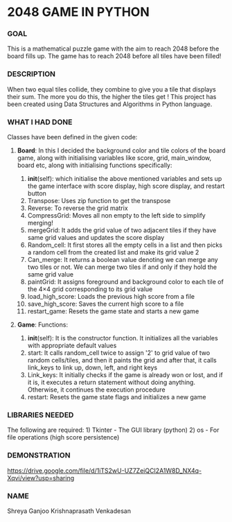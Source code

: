 # 2048 GAME IN PYTHON 

### GOAL

This is a mathematical puzzle game with the aim to reach 2048 before the board fills up. The game has to reach 2048 before all tiles have been filled!

### DESCRIPTION

 When two equal tiles collide, they combine to give you a tile that displays their sum. The more you do this, the higher the tiles get !
 This project has been created using Data Structures and Algorithms in Python language. 

### WHAT I HAD DONE

Classes have been defined in the given code: 
   1) **Board**: 
   In this I decided the background color and tile colors of the board game, along with initialising variables like score, grid, main_window, board etc,
   along with initialising functions specifically: 
      1) __init__(self): which initialise the above mentioned variables and sets up the game interface with score display, high score display, and restart button
      2) Transpose: Uses zip function to get the transpose 
      3) Reverse: To reverse the grid matrix 
      4) CompressGrid: Moves all non empty to the left side to simplify merging! 
      5) mergeGrid: It adds the grid value of two adjacent tiles if they have same grid values and updates the score display
      6) Random_cell: It first stores all the empty cells in a list and then picks a random cell from the created list and make its grid value 2
      7) Can_merge: It returns a boolean value denoting we can merge any two tiles or not. We can merge two tiles if and only if they hold the same grid value
      8) paintGrid: It assigns foreground and background color to each tile of the 4×4 grid corresponding to its grid value
      9) load_high_score: Loads the previous high score from a file
      10) save_high_score: Saves the current high score to a file
      11) restart_game: Resets the game state and starts a new game

   2) **Game**: 
   Functions:
      1) __init__(self): It is the constructor function. It initializes all the variables with appropriate default values
      2) start: It calls random_cell twice to assign '2' to grid value of two random cells/tiles,
         and then it paints the grid and after that, it calls link_keys to link up, down, left, and right keys
      3) Link_keys: It initially checks if the game is already won or lost, and if it is, it executes a return statement without doing anything. 
         Otherwise, it continues the execution procedure
      4) restart: Resets the game state flags and initializes a new game

### LIBRARIES NEEDED

The following are required:
     1) Tkinter - The GUI library (python)
     2) os - For file operations (high score persistence)
     
    
     
     
### DEMONSTRATION

https://drive.google.com/file/d/1iTS2wU-UZ7ZeiQCI2A1W8D_NX4q-Xqvi/view?usp=sharing


### NAME
 Shreya Ganjoo
 Krishnaprasath Venkadesan